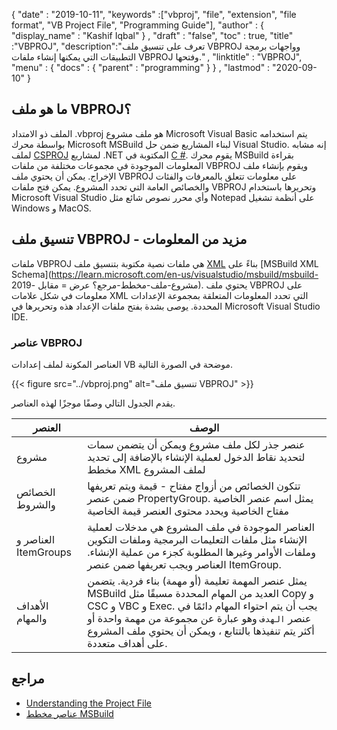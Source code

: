 {
  "date" : "2019-10-11",
  "keywords" :["vbproj", "file", "extension", "file format", "VB Project File", "Programming Guide"],
  "author" : {
    "display_name" : "Kashif Iqbal"
} ,
  "draft" : "false",
  "toc" : true,
  "title" :"VBPROJ",
  "description":"تعرف على تنسيق ملف VBPROJ وواجهات برمجة التطبيقات التي يمكنها إنشاء ملفات VBPROJ وفتحها." ,
  "linktitle" : "VBPROJ",
  "menu" : {
    "docs" : {
      "parent" : "programming"
}
} ,
  "lastmod" : "2020-09-10"
}

## ما هو ملف VBPROJ؟

الملف ذو الامتداد .vbproj هو ملف مشروع Microsoft Visual Basic يتم استخدامه بواسطة محرك Microsoft MSBuild لبناء المشاريع ضمن حل Visual Studio. إنه مشابه لملف [CSPROJ](/ar/programming/csproj/) لمشاريع .NET المكتوبة في [C #](/ar/programming/cs/). يقوم محرك MSBuild بقراءة المعلومات الموجودة في مجموعات مختلفة من ملفات VBPROJ ويقوم بإنشاء ملف الإخراج. يمكن أن يحتوي ملف VBPROJ على معلومات تتعلق بالمعرفات والفئات والخصائص العامة التي تحدد المشروع. يمكن فتح ملفات VBPROJ وتحريرها باستخدام Microsoft Visual Studio وأي محرر نصوص شائع مثل Notepad على أنظمة تشغيل Windows و MacOS.

## تنسيق ملف VBPROJ - مزيد من المعلومات

ملفات VBPROJ هي ملفات نصية مكتوبة بتنسيق ملف [XML](/ar/web/xml/) بناءً على [MSBuild XML Schema](https://learn.microsoft.com/en-us/visualstudio/msbuild/msbuild- مشروع-ملف-مخطط-مرجع؟ عرض = مقابل -2019). يحتوي ملف VBPROJ على معلومات في شكل علامات XML التي تحدد المعلومات المتعلقة بمجموعة الإعدادات المحددة. يوصى بشدة بفتح ملفات الإعداد هذه وتحريرها في Microsoft Visual Studio IDE.

### عناصر VBPROJ

العناصر المكونة لملف إعدادات VB موضحة في الصورة التالية.

{{< figure src="../vbproj.png" alt="تنسيق ملف VBPROJ" >}}

يقدم الجدول التالي وصفًا موجزًا لهذه العناصر.

| العنصر | الوصف |
---|---|
| مشروع | عنصر جذر لكل ملف مشروع ويمكن أن يتضمن سمات لتحديد نقاط الدخول لعملية الإنشاء بالإضافة إلى تحديد مخطط XML لملف المشروع |
| الخصائص والشروط | تتكون الخصائص من أزواج مفتاح - قيمة ويتم تعريفها ضمن عنصر PropertyGroup. يمثل اسم عنصر الخاصية مفتاح الخاصية ويحدد محتوى العنصر قيمة الخاصية
| العناصر و ItemGroups | العناصر الموجودة في ملف المشروع هي مدخلات لعملية الإنشاء مثل ملفات التعليمات البرمجية وملفات التكوين وملفات الأوامر وغيرها المطلوبة كجزء من عملية الإنشاء. العناصر ويجب تعريفها ضمن عنصر ItemGroup. |
| الأهداف والمهام | يمثل عنصر المهمة تعليمة (أو مهمة) بناء فردية. يتضمن MSBuild العديد من المهام المحددة مسبقًا مثل Copy و CSC و VBC و Exec. يجب أن يتم احتواء المهام دائمًا في عنصر `الهدف` وهو عبارة عن مجموعة من مهمة واحدة أو أكثر يتم تنفيذها بالتتابع ، ويمكن أن يحتوي ملف المشروع على أهداف متعددة.

## مراجع

* [Understanding the Project File](https://learn.microsoft.com/en-us/aspnet/web-forms/overview/deployment/web-deployment-in-the-enterprise/understanding-the-project-file)
* [عناصر مخطط MSBuild](https://learn.microsoft.com/en-us/visualstudio/msbuild/msbuild-project-file-schema-reference?view=vs-2019)

